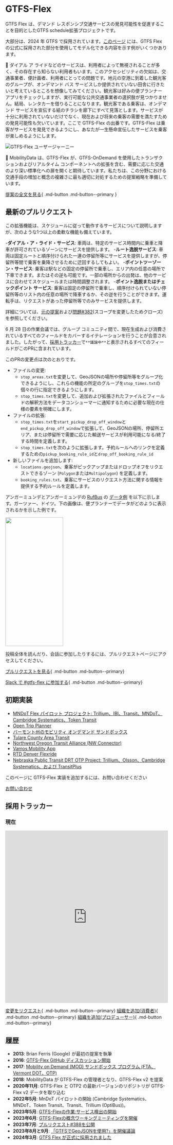 # GTFS-Flex

GTFS Flex は、デマンド レスポンシブ交通サービスの発見可能性を促進することを目的としたGTFS schedule拡張プロジェクトです。

大部分は、2024 年 GTFS で採用されています。[このページ](../../../documentation/schedule/examples/flex) には、GTFS Flex の公式に採用された部分を使用してモデル化できる内容を示す例がいくつかあります。

🤔 ダイアル ア ライドなどのサービスは、利用者によって無視されることが多く、その存在すら知らない利用者もいます。このアクセシビリティの欠如は、交通事業者、便計画者、利用者にとっての問題です。地元の空港に到着した観光客のグループが、オンデマンド バス サービスしか提供されていない田舎に行きたいと考えているところを想像してみてください。観光客は好みの便プランナー アプリをチェックしますが、実行可能な公共交通事業者の選択肢が見つかりません。結局、レンタカーを借りることになります。観光客である乗客は、オンデマンド サービスを宣伝する紙のチラシを廊下にすべて見落とします。サービスが十分に利用されていないだけでなく、現在および将来の乗客の需要を満たすための発見可能性も欠いています。ここで GTFS-Flex の出番です。GTFS-Flex は乗客がサービスを発見できるようにし、あなたが一生懸命宣伝したサービスを乗客が楽しめるようにします。

<img src="../../../assets/flex-userjourney-resize.jpg" alt="GTFS-Flex ユーザージャーニー"> 

🔮 MobilityData は、GTFS-Flex が、GTFS-OnDemand を使用したトランザクションおよびリアルタイム コンポーネントへの拡張を含む、需要に応じた交通のより深い標準化への扉を開くと期待しています。私たちは、この分野における交通手段の増加と概念の複雑さに最も適切に対処するための提案戦略を準備しています。

[提案の全文を見る](https://github.com/MobilityData/gtfs-flex){ .md-button .md-button--primary }

## 最新のプルリクエスト
この拡張機能は、スケジュールに従って動作するサービスについて説明しますが、次のような1つ以上の柔軟な機能も備えています。

-**ダイアル・ア・ライド・サービス**: 車両は、特定のサービス時間内に乗車と降車が許可されているゾーンにサービスを提供します。
-**ルート逸脱サービス**: 車両は固定ルートと順序付けられた一連の停留所等にサービスを提供しますが、停留所等間で乗客を乗降させるために迂回するしてもよい。
-**ポイントツーゾーン・サービス**: 乗客は駅などの固定の停留所で乗車し、エリア内の任意の場所で下車できます。またはその逆も可能です。一部の場所からの出発は、他のサービスに合わせてスケジュールまたは時間調整されます。
-**ポイント逸脱またはチェックポイント サービス**: 乗客は固定の停留所で乗車し、順序付けられていない停留所等のリスト内の任意の場所で降車するか、その逆を行うことができます。運転手は、リクエストがあった停留所等でのみサービスを提供します。

詳細については、[元の提案](https://github.com/MobilityData/gtfs-flex/blob/master/spec/reference.md)および[問題#382](https://github.com/google/transit/issues/382)(スコープを変更したためクローズ)を参照してください。

6 月 28 日の作業会議では、グループ コミュニティ間で、現在生成および消費されているすべてのフィールドをカバーするイテレーションを行うことが合意されました。したがって、[採用トラッカー](#_3)で`**議論中**`と表示されるすべてのフィールドがこのPRに含まれています。

このPRの変更点は次のとおりです。

- ファイルの変更:
    - `stop_areas.txt`を変更して、GeoJSONの場所や停留所等をグループ化できるようにし、これらの機能の所定のグループを`stop_times.txt`の個々の行に指定できるようにします。
    - `stop_times.txt`を変更して、追加および拡張されたファイルとフィールドの解釈方法をデータコンシューマーに通知するために必要な現在の仕様の要素を明確にします。
- ファイルの拡張:
    - `stop_times.txt`を`start_pickup_drop_off_window`と`end_pickup_drop_off_window`で拡張して、GeoJSONの場所、停留所エリア、または停留所で需要に応じた輸送サービスが利用可能になる/終了する時間を定義します。
    - `stop_times.txt`を次のように拡張します。予約ルールへのリンクを定義するための`pickup_booking_rule_id`と`drop_off_booking_rule_id` 
- 新しいファイルを追加します:
    - `locations.geojson`、乗客がピックアップまたはドロップオフをリクエストできるゾーン (`Polygon`または`Multipolygon`) を定義します。
    - `booking_rules.txt`、乗客にサービスのリクエスト方法に関する情報を提供する予約ルールを定義します。

アンガーミュンデとアンガーミュンデの [RufBus](https://uvg-online.com/rufbus-angermuende/) の [データ例](https://docs.google.com/spreadsheets/d/1w5EHuHfxvejqApJFHA1Z0K2KytD9zahwbf8zyRlP_Ls/edit#gid=1451132209) を以下に示します。ガーツァー、ドイツ。下の画像は、便プランナーでデータがどのように表示されるかを示した例です。

 <img src="https://github.com/google/transit/assets/126435471/c986f79a-0164-4e38-a552-7e37405fe133" width="180" height="400"> 

投稿全体を読んだり、会話に参加したりするには、プルリクエストページにアクセスしてください。 

[プルリクエストを見る](https://github.com/google/transit/pull/388){ .md-button .md-button--primary}

[Slack で #gtfs-flex に参加する](https://share.mobilitydata.org/slack){ .md-button .md-button--primary}

## 初期実装

- [MNDoT Flex パイロット プロジェクト: Trillium、IBI、Transit、MNDoT、Cambridge Systematics、Token Transit](https://blog.transitapp.com/case-study/mndot-gtfs-flex-bringing-rural-riders-into-the-fold/) 
- [Open Trip Planner](https://www.opentripplanner.org/)
- [バーモント州のモビリティ オンデマンド サンドボックス](https://www.connectingcommuters.org/)
- [Tulare County Area Transit](https://ridetcat.org/)
- [Northwest Oregon Transit Alliance (NW Connector)](https://nwconnector.org/other-services/)
- [Vamos Mobility App](https://vamosmobileapp.com/)
- [RTD Denver Flexride](https://www.rtd-denver.com/services/flexride)
- [Nebraska Public Transit DRT OTP Project: Trillium、Olsson、Cambridge Systematics、および TransitPlus](https://便.nebraskatransit.com/#/)

このページに GTFS-Flex 実装を追加するには、お問い合わせください

<a class="md-button md-button--primary" href=mailto:specification@mobilitydata.org>お問い合わせ</a>

## 採用トラッカー
### 現在

<iframe class="airtable-embed" src="https://airtable.com/embed/appopXWyO2ne6THIw/shrUPyCZWOWrvO2mX?backgroundColor=purple" frameborder="0" onmousewheel="" width="100%" height="533" style="background: transparent; border: 1px solid #ccc;"></iframe>

[変更をリクエスト](https://airtable.com/shrcac1fXUrMxfoDV){ .md-button .md-button--primary}
[組織を追加(消費者)](https://airtable.com/shrgnVR5Su9tkHvUv){ .md-button .md-button--primary}
[組織を追加(プロデューサー)](https://airtable.com/shrsU4idBtcLuRuwZ){ .md-button .md-button--primary}

## 履歴

- **2013**: Brian Ferris (Google) が最初の提案を執筆
- **2016**: <a href="https://github.com/MobilityData/gtfs-flex/tree/master" target="_blank">GTFS-Flex GitHub ディスカッション開始</a>
- **2017**: <a href="https://www.oregon.gov/odot/RPTD/RPTD%20Document%20Library/GTFS-Flex-N-CATT.pdf" target="_blank">Mobility on Demand (MOD) サンドボックス プログラム (FTA、Vermont DOT、OTP)</a>
- **2018**: MobilityData が GTFS-Flex の管理者となり、GTFS-Flex v2 を提案
- **2020年11月**: GTFS-Flex と OTP2 の最新バージョンのリポジトリが GTFS-Flex v2 データを取り込む
- **2022年5月**: MnDoT パイロットの開始 (Cambridge Systematics、MNDoT、Token Transit、Transit、Trillium (OptiBus))。
- **2023年5月**: <a href="https://github.com/google/transit/issues/382" target="_blank">GTFS-Flexの作業:サービス検出の開始</a>
- **2023年6月**: <a href="https://mobilitydata.org/recap-mobilitydata-working-meeting-gtfs-flex-service-discovery/" target="_blank">GTFS-Flexの概念ワーキングミーティングを開催</a>
- **2023年7月**: <a href="https://github.com/google/transit/pull/388" target="_blank">プルリクエスト#388を公開</a>
- **2023年8月と9月**: <a href="https://github.com/google/transit/pull/388" target="_blank">「GTFSでGeoJSONを使用?」を開催議論</a>
- **2024年3月**: <a href="https://github.com/google/transit/pull/433" target="_blank">GTFS Flex が正式に採用されました</a>